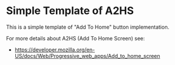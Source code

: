 # Simple Template of A2HS

This is a simple template of "Add To Home" button implementation.

For more details about A2HS (Add To Home Screen) see:

- https://developer.mozilla.org/en-US/docs/Web/Progressive_web_apps/Add_to_home_screen
